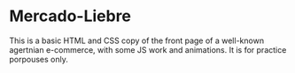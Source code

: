 # Mercado-Liebre
This is a basic HTML and CSS copy of the front page of a well-known agertnian e-commerce, with some JS work and animations. It is for practice porpouses only.
